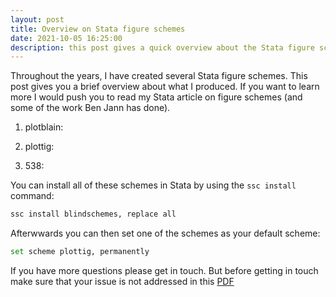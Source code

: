 ```yaml
---
layout: post
title: Overview on Stata figure schemes  
date: 2021-10-05 16:25:00
description: this post gives a quick overview about the Stata figure schemes I've produced over the years
---
```


Throughout the years, I have created several Stata figure schemes. This post gives you a brief overview about what I produced. If you want to learn more I would push you to read my Stata article on figure schemes (and some of the work Ben Jann has done). 

1.  plotblain: 

1.  plottig: 

1.  538: 

You can install all of these schemes in Stata by using the `ssc install` command: 
```bash
ssc install blindschemes, replace all 
```
Afterwwards you can then set one of the schemes as your default scheme: 
```bash
set scheme plottig, permanently
```

If you have more questions please get in touch. But before getting in touch make sure that your issue is not addressed in this [PDF](danbischof.github.io/assets/pdf/Bischof,%202018,%20blindschemes_howto.pdf)